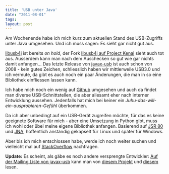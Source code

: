 ```yaml
---
title: 'USB unter Java'
date: "2011-08-01"
tags: 
layout: post
---
```

<p>Am Wochenende habe ich mich kurz zum aktuellen Stand des USB-Zugriffs unter Java umgesehen. Und ich muss sagen: Es sieht gar nicht gut aus.</p>
<p><a href="https://launchpad.net/libusb4j">libusb4j</a> ist bereits <em>on hold</em>, der Fork <a href="http://kenai.com/projects/libusb4j">libusb4j auf Project Kenai</a> sieht auch tot aus. Ausserdem kann man nach dem Auschecken so gut wie gar nichts damit anfangen... Das letzte Release von <a href="http://javax-usb.org/">javax-usb</a> ist auch schon von 2008 - kein gutes Zeichen, schliesslich haben wir mittlerweile USB3.0 und ich vermute, da gibt es auch noch ein paar &Auml;nderungen, die man in so eine Bibliothek einfliessen lassen kann.</p>
<p>Ich habe mich noch ein wenig auf <a href="https://github.com/search?type=Everything&language=Java&q=usb&repo=&langOverride=&x=20&y=14&start_value=1">Github</a> umgesehen und auch da findet man diverse USB-Schnittstellen, die aber allesamt eher nach interner Entwicklung aussehen. Jedenfalls hat mich bei keiner ein <em>Juhu-das-will-ein-ausprobieren-Gef&uuml;hl</em> &uuml;berkommen.</p>
<p>Da ich aber unbedingt auf ein USB-Ger&auml;t zugreifen m&ouml;chte, f&uuml;r das es keine geeignete Software f&uuml;r mich - aber eine Umsetzung in Python gibt, muss ich wohl oder &uuml;bel meine eigene Bibliothek anfangen. Basierend auf <a href="http://www.jcp.org/en/jsr/detail?id=80">JSR 80</a> und <a href="http://jna.java.net/">JNA</a>, hoffentlich anst&auml;ndig gekapselt f&uuml;r Linux und sp&auml;ter f&uuml;r Windows.</p>
<p>Aber bis ich mich entschlossen habe, werde ich noch weiter suchen und vielleicht mal auf <a href="http://stackoverflow.com">StackOverflow</a> nachfragen.</p>
<p><strong>Update:</strong> Es scheint, als g&auml;be es noch andere versprengte Entwickler: <a href="http://sourceforge.net/mailarchive/forum.php?thread_name=4D51114A.5000401%40ailis.de&forum_name=javax-usb-devel">Auf der Mailing Liste von javax-usb</a> kann man von <a href="https://github.com/trygvis/javax-usb-libusb1">diesem Projekt</a> und <a href="http://www.ailis.de/~k/projects/usb4java/">diesem</a> lesen.</p>
